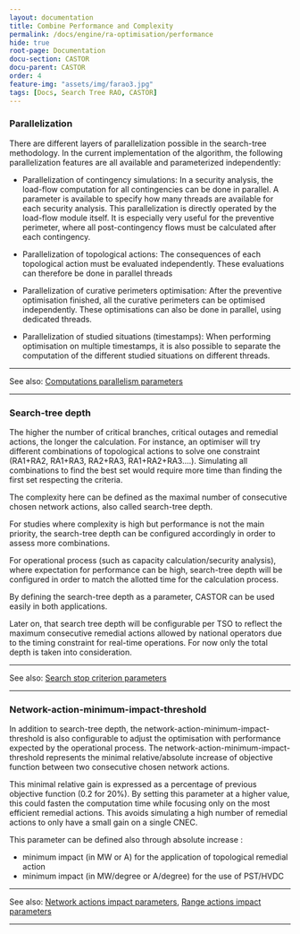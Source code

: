 ```yaml
---
layout: documentation
title: Combine Performance and Complexity
permalink: /docs/engine/ra-optimisation/performance
hide: true
root-page: Documentation
docu-section: CASTOR
docu-parent: CASTOR
order: 4
feature-img: "assets/img/farao3.jpg"
tags: [Docs, Search Tree RAO, CASTOR]
---
```


### Parallelization
There are different layers of parallelization possible in the search-tree methodology. In the current implementation
of the algorithm, the following parallelization features are all available and parameterized independently:

- Parallelization of contingency simulations:
In a security analysis, the load-flow computation for all contingencies can be done in parallel. A parameter is 
available to specify how many threads are available for each security analysis. This parallelization is directly
operated by the load-flow module itself. It is especially very useful for the preventive perimeter, where all
post-contingency flows must be calculated after each contingency.

- Parallelization of topological actions:
The consequences of each topological action must be evaluated independently. These evaluations can therefore be done
in parallel threads

- Parallelization of curative perimeters optimisation:
After the preventive optimisation finished, all the curative perimeters can be optimised independently. 
These optimisations can also be done in parallel, using dedicated threads.
 
- Parallelization of studied situations (timestamps):
When performing optimisation on multiple timestamps, it is also possible to separate the computation of 
the different studied situations on different threads.

---
See also: [Computations parallelism parameters](/docs/parameters#multi-threading)

---

### Search-tree depth
The higher the number of critical branches, critical outages and remedial actions, the longer the calculation. 
For instance, an optimiser will try different combinations of topological actions to solve one constraint 
(RA1+RA2, RA1+RA3, RA2+RA3, RA1+RA2+RA3….). Simulating all combinations to find the best set would require 
more time than finding the first set respecting the criteria.

The complexity here can be defined as the maximal number of consecutive chosen network actions, also called search-tree depth.

For studies where complexity is high but performance is not the main priority, the search-tree depth can be configured 
accordingly in order to assess more combinations.

For operational process (such as capacity calculation/security analysis), where expectation for performance can be high, 
search-tree depth will be configured in order to match the allotted time for the calculation process.

By defining the search-tree depth as a parameter, CASTOR can be used easily in both applications.

Later on, that search tree depth will be configurable per TSO to reflect the maximum consecutive remedial actions allowed
by national operators due to the timing constraint for real-time operations. For now only the total depth is taken into
consideration.

---
See also: [Search stop criterion parameters](/docs/parameters#max-search-tree-depth)

---

### Network-action-minimum-impact-threshold

In addition to search-tree depth, the network-action-minimum-impact-threshold is also configurable to adjust the 
optimisation with performance expected by the operational process. The network-action-minimum-impact-threshold 
represents the minimal relative/absolute increase of objective function between two consecutive chosen network actions.
 
This minimal relative gain is expressed as a percentage of previous objective function (0.2 for 20%). 
By setting this parameter at a higher value, this could fasten the computation time while focusing only 
on the most efficient remedial actions. This avoids simulating a high number of remedial actions to only have
a small gain on a single CNEC.

This parameter can be defined also through absolute increase :
- minimum impact (in MW or A) for the application of topological remedial action 
- minimum impact (in MW/degree or A/degree) for the use of PST/HVDC

---
See also: [Network actions impact parameters](/docs/parameters/json-parameters#ra-usage-impact), [Range actions impact parameters](/docs/parameters/json-parameters#range-action-usage-limitation)

---
